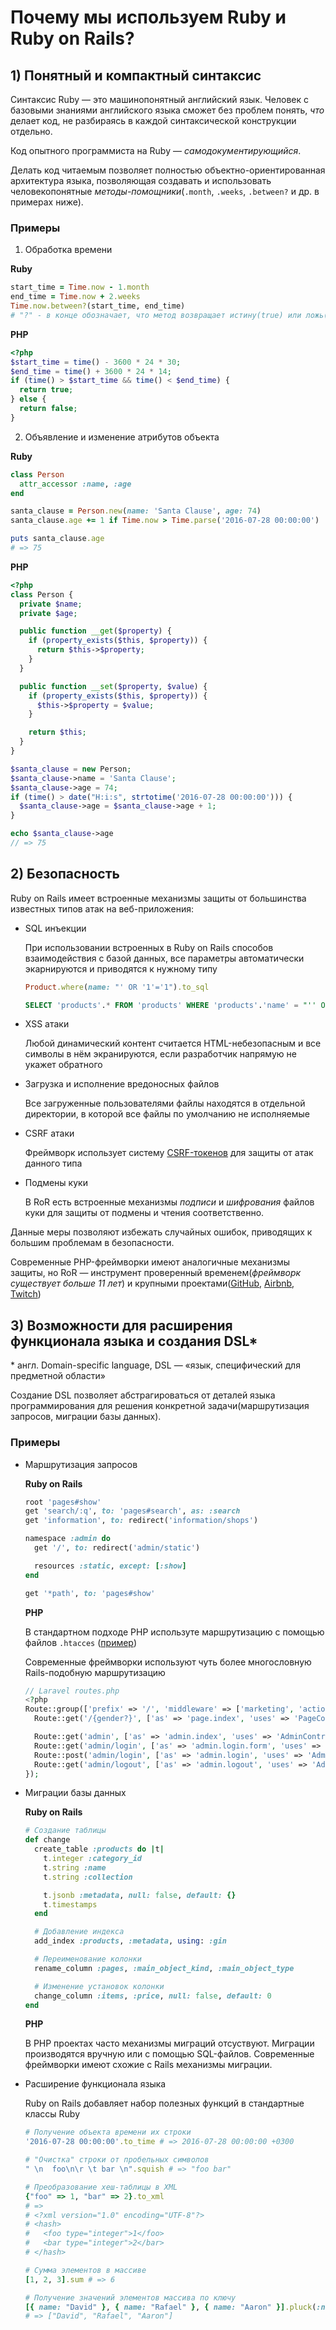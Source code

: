 # Почему мы используем Ruby и Ruby on Rails?

## 1) Понятный и компактный синтаксис

Синтаксис Ruby — это машинопонятный английский язык. Человек с базовыми знаниями английского языка сможет без проблем понять, _что_ делает код, не разбираясь в каждой синтаксической конструкции отдельно.

Код опытного программиста на Ruby — _самодокументирующийся_.

Делать код читаемым позволяет полностью объектно-ориентированная архитектура языка, позволяющая создавать и использовать человекопонятные _методы-помощники_(`.month`, `.weeks`, `.between?` и др. в примерах ниже).

### Примеры

1. Обработка времени

  **Ruby**
  ```ruby
  start_time = Time.now - 1.month
  end_time = Time.now + 2.weeks
  Time.now.between?(start_time, end_time)
  # "?" - в конце обозначает, что метод возвращает истину(true) или ложь(false)
  ```
  **PHP**
  ```php
  <?php
  $start_time = time() - 3600 * 24 * 30;
  $end_time = time() + 3600 * 24 * 14;
  if (time() > $start_time && time() < $end_time) {
    return true;
  } else {
    return false;
  }
  ```

2. Объявление и изменение атрибутов объекта

  **Ruby**
  ```ruby
  class Person
    attr_accessor :name, :age
  end

  santa_clause = Person.new(name: 'Santa Clause', age: 74)
  santa_clause.age += 1 if Time.now > Time.parse('2016-07-28 00:00:00')

  puts santa_clause.age
  # => 75
  ```

  **PHP**
  ```php
  <?php
  class Person {
    private $name;
    private $age;

    public function __get($property) {
      if (property_exists($this, $property)) {
        return $this->$property;
      }
    }

    public function __set($property, $value) {
      if (property_exists($this, $property)) {
        $this->$property = $value;
      }

      return $this;
    }
  }

  $santa_clause = new Person;
  $santa_clause->name = 'Santa Clause';
  $santa_clause->age = 74;
  if (time() > date("H:i:s", strtotime('2016-07-28 00:00:00'))) {
    $santa_clause->age = $santa_clause->age + 1;
  }

  echo $santa_clause->age
  // => 75
  ```

## 2) Безопасность

Ruby on Rails имеет встроенные механизмы защиты от большинства известных типов атак на веб-приложения:

  * SQL инъекции

    При использовании встроенных в Ruby on Rails способов взаимодействия с базой данных, все параметры автоматически экарнируются и приводятся к нужному типу
    ```ruby
    Product.where(name: "' OR '1'='1").to_sql
    ```
    ```sql
    SELECT 'products'.* FROM 'products' WHERE 'products'.'name' = "'' OR ''1''=''1'"
    ```

  * XSS атаки

    Любой динамический контент считается HTML-небезопасным и все символы в нём экранируются, если разработчик напрямую не укажет обратного
  * Загрузка и исполнение вредоносных файлов

    Все загруженные пользователями файлы находятся в отдельной директории, в которой все файлы по умолчанию не исполняемые
  * CSRF атаки

    Фреймворк использует систему [CSRF-токенов](https://ru.wikipedia.org/wiki/%D0%9C%D0%B5%D0%B6%D1%81%D0%B0%D0%B9%D1%82%D0%BE%D0%B2%D0%B0%D1%8F_%D0%BF%D0%BE%D0%B4%D0%B4%D0%B5%D0%BB%D0%BA%D0%B0_%D0%B7%D0%B0%D0%BF%D1%80%D0%BE%D1%81%D0%B0) для защиты от атак данного типа
  * Подмены куки

    В RoR есть встроенные механизмы _подписи_ и _шифрования_ файлов куки для защиты от подмены и чтения соответственно.

Данные меры позволяют избежать случайных ошибок, приводящих к большим проблемам в безопасности.

Современные PHP-фреймворки имеют аналогичные механизмы защиты, но RoR — инструмент проверенный временем(_фреймворк существует больше 11 лет_) и крупными проектами([GitHub](https://github.com/),  [Airbnb](https://www.airbnb.com/), [Twitch](https://www.twitch.tv/))

## 3) Возможности для расширения функционала языка и создания DSL*
\* англ. Domain-specific language, DSL — «язык, специфический для предметной области»

Создание DSL позволяет абстрагироваться от деталей языка программирования для решения конкретной задачи(маршрутизация запросов, миграции базы данных).

### Примеры

* Маршрутизация запросов

  **Ruby on Rails**
  ```ruby
  root 'pages#show'
  get 'search/:q', to: 'pages#search', as: :search
  get 'information', to: redirect('information/shops')

  namespace :admin do
    get '/', to: redirect('admin/static')

    resources :static, except: [:show]
  end

  get '*path', to: 'pages#show'
  ```
  **PHP**

  В стандартном подходе PHP используте маршрутизацию с помощью файлов `.htacces`  ([пример](https://github.com/caudatecoder/why-we-prefer-ruby/blob/master/examples/.htaccess))

  Современные фреймворки используют чуть более многословную Rails-подобную маршрутизацию

  ```php
  // Laravel routes.php
  <?php
  Route::group(['prefix' => '/', 'middleware' => ['marketing', 'actionpay']], function () {
    Route::get('/{gender?}', ['as' => 'page.index', 'uses' => 'PageController@index'])->where('gender', '(men|women)');

    Route::get('admin', ['as' => 'admin.index', 'uses' => 'AdminController@index', 'middleware' => 'admin']);
    Route::get('admin/login', ['as' => 'admin.login.form', 'uses' => 'AdminController@login']);
    Route::post('admin/login', ['as' => 'admin.login', 'uses' => 'Admin\AuthController@login']);
    Route::get('admin/logout', ['as' => 'admin.logout', 'uses' => 'Admin\AuthController@logout']);
  });

  ```

* Миграции базы данных

  **Ruby on Rails**
  ```ruby
  # Создание таблицы
  def change
    create_table :products do |t|
      t.integer :category_id
      t.string :name
      t.string :collection

      t.jsonb :metadata, null: false, default: {}
      t.timestamps
    end

    # Добавление индекса
    add_index :products, :metadata, using: :gin

    # Переименование колонки
    rename_column :pages, :main_object_kind, :main_object_type

    # Изменение установок колонки
    change_column :items, :price, null: false, default: 0
  end
  ```

  **PHP**

  В PHP проектах часто механизмы миграций отсуствуют. Миграции производятся вручную или с помощью SQL-файлов. Современные фреймворки имеют схожие с Rails механизмы миграции.

* Расширение функционала языка

  Ruby on Rails добавляет набор полезных функций в стандартные классы Ruby

  ```ruby
  # Получение объекта времени их строки
  '2016-07-28 00:00:00'.to_time # => 2016-07-28 00:00:00 +0300

  # "Очистка" строки от пробельных символов
  " \n  foo\n\r \t bar \n".squish # => "foo bar"

  # Преобразование хеш-таблицы в XML
  {"foo" => 1, "bar" => 2}.to_xml
  # =>
  # <?xml version="1.0" encoding="UTF-8"?>
  # <hash>
  #   <foo type="integer">1</foo>
  #   <bar type="integer">2</bar>
  # </hash>

  # Сумма элементов в массиве
  [1, 2, 3].sum # => 6

  # Получение значений элементов массива по ключу
  [{ name: "David" }, { name: "Rafael" }, { name: "Aaron" }].pluck(:name)
  # => ["David", "Rafael", "Aaron"]
  ```

